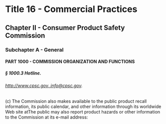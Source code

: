 
# Title 16 - Commercial Practices
## Chapter II - Consumer Product Safety Commission
### Subchapter A - General
#### PART 1000 - COMMISSION ORGANIZATION AND FUNCTIONS
##### § 1000.3 Hotline.
###### http://www.cpsc.gov.,info@cpsc.gov.

(c) The Commission also makes available to the public product recall information, its public calendar, and other information through its worldwide Web site atThe public may also report product hazards or other information to the Commission at its e-mail address:
